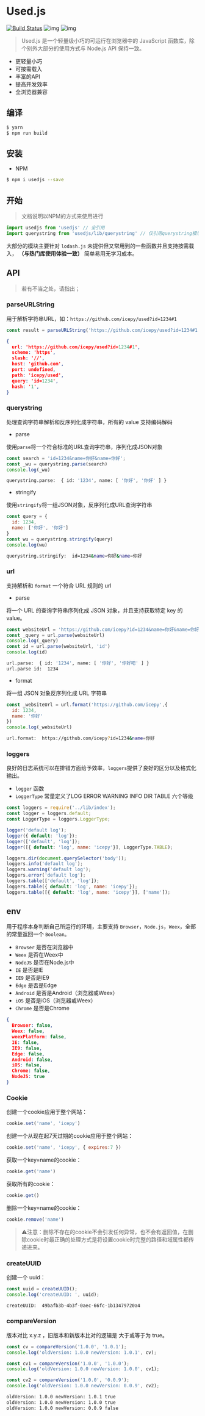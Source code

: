 # Used.js

[![Build Status](https://www.travis-ci.org/icepy/used.svg?branch=master)](https://www.travis-ci.org/icepy/used) ![img](https://img.shields.io/github/license/icepy/used.svg) ![img](https://img.shields.io/github/last-commit/icepy/used/master.svg)

> Used.js 是一个轻量级小巧的可运行在浏览器中的 JavaScript 函数库，除个别外大部分的使用方式与 Node.js API 保持一致。

- 更轻量小巧
- 可按需载入
- 丰富的API
- 提高开发效率
- 全浏览器兼容

## 编译

```bash
$ yarn
$ npm run build
```

## 安装

- NPM

```bash
$ npm i usedjs --save
```

## 开始

>文档说明以NPM的方式来使用进行

```javascript
import usedjs from 'usedjs' // 全引用
import querystring from 'usedjs/lib/querystring' // 仅引用querystring模块
```

大部分的模块主要针对 `lodash.js` 未提供但又常用到的一些函数并且支持按需载入， **（与热门库使用体验一致）** 简单易用无学习成本。

## API

> 若有不当之处，请指出；

### parseURLString

用于解析字符串URL，如：`https://github.com/icepy/used?id=1234#1`

```javascript
const result = parseURLString('https://github.com/icepy/used?id=1234#1')
```

```json
{
  url: 'https://github.com/icepy/used?id=1234#1',
  scheme: 'https',
  slash: '//',
  host: 'github.com',
  port: undefined,
  path: 'icepy/used',
  query: 'id=1234',
  hash: '1',
}
```

### querystring

处理查询字符串解析和反序列化成字符串，所有的 value 支持编码解码

- parse

使用`parse`将一个符合标准的URL查询字符串，序列化成JSON对象

```javascript
const search = 'id=1234&name=你好&name=你好';
const _wu = querystring.parse(search)
console.log(_wu)
```

```bash
querystring.parse:  { id: '1234', name: [ '你好', '你好' ] }
```

- stringify

使用`stringify`将一组JSON对象，反序列化成URL查询字符串

```javascript
const query = {
  id: 1234,
  name: ['你好', '你好']
}
const wu = querystring.stringify(query)
console.log(wu)
```

```bash
querystring.stringify:  id=1234&name=你好&name=你好
```

### url

支持解析和 `format` 一个符合 URL 规则的 url

- parse

将一个 URL 的查询字符串序列化成 JSON 对象，并且支持获取特定 key 的 value。

```javascript
const websiteUrl = 'https://github.com/icepy?id=1234&name=你好&name=你好吧'
const _query = url.parse(websiteUrl)
console.log(_query)
const id = url.parse(websiteUrl, 'id')
console.log(id)

```

```bash
url.parse:  { id: '1234', name: [ '你好', '你好吧' ] }
url.parse id:  1234
```

- format

将一组 JSON 对象反序列化成 URL 字符串

```javascript
const _websiteUrl = url.format('https://github.com/icepy',{
  id: 1234,
  name: '你好'
})
console.log(_websiteUrl)
```

```bash
url.format:  https://github.com/icepy?id=1234&name=你好
```

### loggers

良好的日志系统可以在排错方面给予效率，`loggers`提供了良好的区分以及格式化输出。

- `logger` 函数
- `LoggerType` 常量定义了LOG ERROR WARNING INFO DIR TABLE 六个等级

```javascript
const loggers = require('../lib/index');
const logger = loggers.default;
const LoggerType = loggers.LoggerType;

logger('default log');
logger({ default: 'log'});
logger(['default', 'log']);
logger([{ default: 'log', name: 'icepy'}], LoggerType.TABLE);

loggers.dir(document.querySelector('body'));
loggers.info('default log');
loggers.warning('default log');
loggers.error('default log');
loggers.table(['default', 'log']);
loggers.table({ default: 'log', name: 'icepy'});
loggers.table([{ default: 'log', name: 'icepy'}], ['name']);
```

## env

用于程序本身判断自己所运行的环境，主要支持 `Browser`，`Node.js`，`Weex`，全部的常量返回一个 `Boolean`。

- `Browser` 是否在浏览器中
- `Weex` 是否在Weex中
- `NodeJS` 是否在Node.js中
- `IE` 是否是IE
- `IE9` 是否是IE9
- `Edge` 是否是Edge
- `Android` 是否是Android（浏览器或Weex）
- `iOS` 是否是iOS（浏览器或Weex）
- `Chrome` 是否是Chrome

```json
{
  Browser: false,
  Weex: false,
  weexPlatform: false,
  IE: false,
  IE9: false,
  Edge: false,
  Android: false,
  iOS: false,
  Chrome: false,
  NodeJS: true
}
```

### Cookie

创建一个cookie应用于整个网站：

```javascript
cookie.set('name', 'icepy')
```

创建一个从现在起7天过期的cookie应用于整个网站：

```javascript
cookie.set('name', 'icepy', { expires:7 })
```

获取一个key=name的cookie：

```javascript
cookie.get('name')
```

获取所有的cookie：

```javascript
cookie.get()
```

删除一个key=name的cookie：

```javascript
cookie.remove('name')
```

> ⚠️注意：删除不存在的cookie不会引发任何异常，也不会有返回值，在删除cookie时最正确的处理方式是将设置cookie时完整的路径和域属性都传递进来。

### createUUID

创建一个 uuid：

```javascript
const uuid = createUUID();
console.log('createUUID: ', uuid);
```

```bash
createUUID:  49bafb3b-4b3f-0aec-66fc-1b13479720a4
```

### compareVersion

版本对比 x.y.z ，旧版本和新版本比对的逻辑是 大于或等于为 true。

```javascript
const cv = compareVersion('1.0.0', '1.0.1');
console.log('oldVersion: 1.0.0 newVersion: 1.0.1', cv);

const cv1 = compareVersion('1.0.0', '1.0.0');
console.log('oldVersion: 1.0.0 newVersion: 1.0.0', cv1);

const cv2 = compareVersion('1.0.0', '0.0.9');
console.log('oldVersion: 1.0.0 newVersion: 0.0.9', cv2);
```

```bash
oldVersion: 1.0.0 newVersion: 1.0.1 true
oldVersion: 1.0.0 newVersion: 1.0.0 true
oldVersion: 1.0.0 newVersion: 0.0.9 false
```